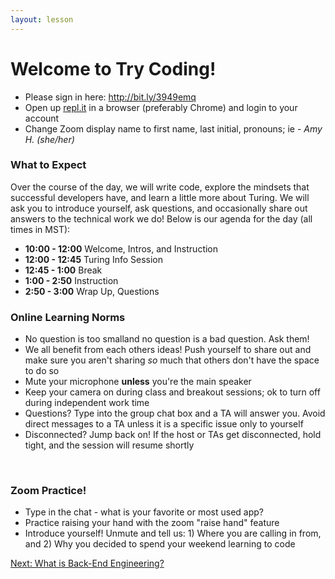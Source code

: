 ```yaml
---
layout: lesson
---
```


# Welcome to Try Coding!

- Please sign in here: <a target="blank" href="http://bit.ly/3949emq"> http://bit.ly/3949emq</a>
- Open up <a target="blank" href="https://repl.it/~">repl.it</a> in a browser (preferably Chrome) and login to your account
- Change Zoom display name to first name, last initial, pronouns; ie - _Amy H. (she/her)_

### What to Expect

Over the course of the day, we will write code, explore the mindsets that successful developers have, and learn a little more about Turing.  We will ask you to introduce yourself, ask questions, and occasionally share out answers to the technical work we do! Below is our agenda for the day (all times in MST):

- **10:00 - 12:00** Welcome, Intros, and Instruction
- **12:00 - 12:45** Turing Info Session
- **12:45 - 1:00** Break
- **1:00 - 2:50**  Instruction
- **2:50 - 3:00**  Wrap Up, Questions

### Online Learning Norms

- No question is too smalland no question is a bad question. Ask them!
- We all benefit from each others ideas! Push yourself to share out and make sure you aren't sharing _so_ much that others don't have the space to do so
- Mute your microphone **unless** you're the main speaker
- Keep your camera on during class and breakout sessions; ok to turn off during independent work time
- Questions? Type into the group chat box and a TA will answer you. Avoid direct messages to a TA unless it is a specific issue only to yourself
- Disconnected? Jump back on! If the host or TAs get disconnected, hold tight, and the session will resume shortly
<br>

### Zoom Practice!

- Type in the chat - what is your favorite or most used app?
- Practice raising your hand with the zoom "raise hand" feature
- Introduce yourself! Unmute and tell us: 1) Where you are calling in from, and 2) Why you decided to spend your weekend learning to code

<a href="../what-is-bee">Next: What is Back-End Engineering?</a>
